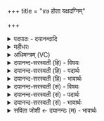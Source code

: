 +++
title = "४७ होता यक्षदग्निम्"

+++
<details><summary>पदपाठः - दयानन्दादि</summary>

होता॑। य॒क्ष॒त्। अ॒ग्निम्। स्वि॒ष्ट॒कृत॒मिति॑ स्विष्ट॒ऽकृत॑म्। अया॑ट्। अ॒ग्निः। अ॒श्विनोः॑। छाग॑स्य। ह॒विषः॑। प्रि॒या। धामा॑नि। अया॑ट्। सर॑स्वत्याः। मे॒षस्य॑। ह॒विषः॑। प्रि॒या। धामा॑नि। अया॑ट्। इन्द्र॑स्य। ऋ॒ष॒भस्य॑। ह॒विषः॑। प्रि॒या। धामा॑नि। अया॑ट्। अ॒ग्नेः। प्रि॒या। धामा॑नि। अया॑ट्। सोम॑स्य। प्रि॒या। धामा॑नि। अया॑ट्। इन्द्र॑स्य। सु॒त्राम्ण॒ इति॑ सु॒ऽत्राम्णः॑। प्रि॒या। धामा॑नि। अया॑ट्। स॒वि॒तुः प्रि॒या। धामा॑नि। अया॑ट्। वरु॑णस्य। प्रि॒या। धामा॑नि। अया॑ट्। वन॒स्पतेः॑। प्रि॒या। पाथा॑ꣳसि। अया॑ट्। दे॒वाना॑म्। आ॒ज्य॒पाना॒मित्या॑ज्य॒ऽपाना॑म्। प्रि॒या। धामा॑नि। यक्ष॑त्। अ॒ग्नेः। होतुः॑। प्रि॒या। धामा॑नि। य॒क्ष॒त्। स्वम्। म॒हि॒मान॑म्। आ। य॒ज॒ता॒म्। एज्या॒ इत्या॒ऽइज्याः॑। इषः॑। कृ॒णोतु॑। सः। अ॒ध्व॒रा। जा॒तवे॑दा॒ इति॑ जा॒तऽवे॑दाः। जु॒षता॑म्। ह॒विः। होतः॑। यज॑। ४७।
</details>

<details><summary>महीधरः</summary>

म० 'अनुयाजप्रैषा देवं बर्हिरिति याज्याश्च' ( का० १९ ।७।८-९) देवं बर्हिः सरस्वतीत्याद्या एकादश कण्डिकास्त्रिपशोरनुयाजानां प्रैषा याज्याश्च भवन्तीत्यर्थः । एकादशानुयाजप्रैषा अश्विसरस्वतीन्द्रदेवत्याः चतस्र आर्ष्यस्त्रिष्टुभः व्यवहितपदप्रायाः । शोभना देवा यस्य तत्सुदेवं यद्बर्हिः देवमनुयाजदेवता तेन बर्हिषा सरस्वती अश्विना अश्विनौ च इन्द्रे तेजो दधुः दधतु । कक्ष्योः इन्द्रनेत्रयोः चक्षुः इन्द्रियं च दधुः । नकारश्चार्थः । एवमग्रेऽपि । वसुवने वसुवननाय धनलाभाय वसुधेयस्य वसुनो धेयं वसुधेयं तस्य वसुनिधानाय च अश्विसरस्वतीन्द्रा व्यन्तु हविर्भक्षयन्तु । हे मनुष्यहोतः, त्वमपि यज । सप्तमीषष्ठ्यौ चतुर्थ्यर्थे ॥ ४८ ॥  
एकोनपञ्चाशी।
</details>

<details><summary>अधिमन्त्रम् (VC)</summary>

- अश्व्यादयो देवताः
- स्वस्त्यात्रेय ऋषिः
- भुरिगाकृतिः
- पञ्चमः
</details>

<details><summary>दयानन्द-सरस्वती (हि) - विषयः</summary>

फिर उसी विषय को अगले मन्त्र में कहा है ॥
</details>

<details><summary>दयानन्द-सरस्वती (हि) - पदार्थः</summary>

पदार्थान्वयभाषाः -  हे (होतः) देने हारे ! जैसे (होता) लेने हारा (स्विष्टकृतम्) भलीभाँति चाहे हुए पदार्थ से प्रसिद्ध किये (अग्निम्) अग्नि को (यक्षत्) प्राप्त और (अयाट्) उस की प्रशंसा करे वा जैसे (अग्निः) प्रसिद्ध आग (अश्विनोः) पवन बिजुली (छागस्य) बकरा आदि पशु (हविषः) और लेने योग्य पदार्थ के (प्रिया) मनोहर (धामानि) जन्म, स्थान और नाम को (अयाट्) प्राप्त हो वा (सरस्वत्याः) वाणी (मेषस्य) सींचने वा दूसरे के जीतने की इच्छा करनेवाले प्राणी (हविषः) और ग्रहण करने योग्य पदार्थ के (प्रिया) प्यारे मनोहर (धामानि) जन्म, स्थान और नाम की (अयाट्) प्रशंसा करे वा (इन्द्रस्य) परमैश्वर्य्ययुक्त (ऋषभस्य) उत्तम गुण, कर्म और स्वभाववाले राजा और (हविषः) ग्रहण करने योग्य पदार्थ के (प्रिया) मनोहर (धामानि) जन्म, स्थान और नाम की (अयाट्) प्रशंसा करे वा (अग्नेः) बिजुली रूप अग्नि के (प्रिया) मनोहर (धामानि) जन्म, स्थान और नाम की (अयाट्) प्रशंसा करे वा (सोमस्य) ऐश्वर्य्य के (प्रिया) मनोहर (धामानि) जन्म, स्थान और नाम की (अयाट्) प्रशंसा करे वा (सुत्राम्णः) भलीभाँति रक्षा करनेवाले (इन्द्रस्य) सेनापति के (प्रिया) मनोहर (धामानि) जन्म, स्थान और नाम की (अयाट्) प्रशंसा करे वा (सवितुः) समस्त ऐश्वर्य्य के उत्पन्न करने हारे उत्तम पदार्थज्ञान के (प्रिया) मनोहर (धामानि) जन्म स्थान और नाम की (अयाट्) प्रशंसा करे वा (वरुणस्य) सब से उत्तम जन और जल के (प्रिया) मनोहर (धामानि) जन्म, स्थान और नाम की (अयाट्) प्रशंसा करे वा (वनस्पतेः) वट आदि वृक्षों के (प्रिया) तृप्ति करानेवाले (पाथांसि) फलों को (अयाट्) प्राप्त हो वा (आज्यपानाम्) जानने योग्य पदार्थ की रक्षा करने और रस पीनेवाले (देवानाम्) विद्वानों के (प्रिया) प्यारे मनोहर (धामानि) जन्म, स्थान और नाम का (यक्षत्) मिलाना व सराहना करे वा (होतुः) जलादिक ग्रहण करने और (अग्नेः) प्रकाश करनेवाले सूर्य्य के (प्रिया) मनोहर (धामानि) जन्म, स्थान और नाम की (यक्षत्) प्रशंसा करे (स्वम्) अपने (महिमानम्) बड़प्पन का (आ, यजताम्) ग्रहण करे वा जैसे (जातवेदाः) उत्तम बुद्धि को (एज्याः) अच्छे प्रकार सङ्ग योग्य उत्तम क्रियाओं और (इषः) चाहनाओं को (कृणोतु) करे (सः) वह (अध्वरा) न छोड़ने न विनाश करने योग्य यज्ञों का और (हविः) सङ्ग करने योग्य पदार्थ का (जुषताम्) सेवन करे, वैसे तू (यज) सब व्यवहारों की सङ्गति किया कर ॥४७ ॥
</details>

<details><summary>दयानन्द-सरस्वती (हि) - भावार्थः</summary>

भावार्थभाषाः -  इस मन्त्र में वाचकलुप्तोपमालङ्कार है। जो मनुष्य अपने चाहे हुए को सिद्ध करनेवाले अग्नि आदि संसारस्थ पदार्थों को अच्छे प्रकार जानकर प्यारे मन से चाहे हुए सुखों को प्राप्त होते हैं, वे अपने बड़प्पन का विस्तार करते हैं ॥४७ ॥
</details>

<details><summary>दयानन्द-सरस्वती (सं) - विषयः</summary>

पुनस्तमेव विषयमाह ॥
</details>

<details><summary>दयानन्द-सरस्वती (सं) - पदार्थः</summary>

पदार्थान्वयभाषाः -  हे होतर्यथा होता स्विष्टकृतमग्निं यक्षद् यथाग्निरश्विनोश्छागस्य हविषः प्रिया धामान्ययाट्सरस्वत्या मेषस्य हविषः प्रिया धामान्ययाडिन्द्रस्यर्षभस्य हविषः प्रिया धामान्ययाडग्नेः प्रिया धामान्ययाट्सोमस्य प्रिया धामान्ययाट्सुत्राम्ण इन्द्रस्य प्रिया धामान्ययाट्सवितुः प्रिया धामान्ययाड् वरुणस्य प्रिया धामान्ययाड् वनस्पतेः प्रिया पाथांस्ययाडाज्यपानां देवानां प्रिया धामानि यक्षत् होतुरग्नेः प्रिया धामानि यक्षत्स्वं महिमानमायजतां यथा जातवेदा य एज्या इषः कृणोतु सोध्वरा हविश्च जुषतां तथा त्वं यज ॥४७ ॥
</details>

<details><summary>दयानन्द-सरस्वती (सं) - भावार्थः</summary>

भावार्थभाषाः -  अत्र वाचकलुप्तोपमालङ्कारः। ये स्वेष्टसाधकानग्न्यादीन् सृष्टिस्थान् पदार्थान् सम्यग्विज्ञाय प्रियाणि सुखान्याप्नुवन्ति, ते स्वं महिमानं प्रथन्ते ॥४७ ॥
</details>

<details><summary>सविता जोशी ← दयानन्दः (म) - भावार्थः</summary>

भावार्थभाषाः -  या मंत्रात वाचकलुप्तोपमालंकार आहे. जी माणसे इच्छित गोष्टी सिद्ध करणाऱ्या अग्नी वगैरे जगातील पदार्थांना चांगल्याप्रकारे जाणून मनोवांछित सुख प्राप्त करतात त्यांना मोठेपण प्राप्त होते.
</details>